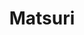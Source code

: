 ---
layout: place
title: "Matsuri"
permalink: /florida/miami/matsuri.html
stateAbbr: FL
stateName: Florida
cityName: Miami
seo:
  name: "Matsuri"
  type: Restaurant
  links: http://www.matsurimiami.com/
description: "Homey joint featuring inventive sushi, hot entrees & a Japanese menu with less-common dishes. Looking for sushi in Miami, Florida? Check out Matsuri for a de..."
place_id: ChIJCw0-ABq42YgR9sXS9kgio5A
photos:
  - name: >-
      places/ChIJCw0-ABq42YgR9sXS9kgio5A/photos/AeeoHcLLT_GYJD_v3uWMuuCjApFyOscf_ng8TCiRVH1LAbmMjHcBJXpNUzvys_Jjo-HJzZ8esbX2wCMWD8bqqeSuV-dJnlHauI_M07ScogKKaUyEQVkA8By3iwPpl4WJapDuSWJYyrhnUoawedwuHAHvt79Sv0dN1GoB6U_YVkJKYxZnx5fZ9oRqyOPZP-NAJAA_djKnLdc1vEWeTTaGimJUCUh6_Hz10PWeW-_6FL3dZg477bcvK1kdAcUKZkMCPtGBuVkADQjPT7iR3PFNZyUuJcU2fkFzqbVrJxv9XdfTiQPY5_Cul5mo4taK2x6OUUKiMF98-G9__V5cJYcL1ICsU_CiC_qWeSj_iAmQZGF2EgWot7treaBFjcyZEv_cHulXyfeyn6WETUcjiXWo761KJNQmJPTF42-Zh4jhzWt3Es0Gf4Q
    widthPx: 3024
    heightPx: 4032
    authorAttributions:
      - displayName: Caroline Japic
        uri: https://maps.google.com/maps/contrib/109662812092350375586
        photoUri: >-
          https://lh3.googleusercontent.com/a-/ALV-UjWjHzHBd64VgVX2KG-GeJk7aPerwhcaXAOGjBFGR2woHVuT-sE=s100-p-k-no-mo
    flagContentUri: >-
      https://www.google.com/local/imagery/report/?cb_client=maps_api_places.places_api&image_key=!1e10!2sCIHM0ogKEICAgIC5laa09wE&hl=en-US
    googleMapsUri: >-
      https://www.google.com/maps/place//data=!3m4!1e2!3m2!1sCIHM0ogKEICAgIC5laa09wE!2e10!4m2!3m1!1s0x88d9b81a003e0d0b:0x90a32248f6d2c5f6
  - name: >-
      places/ChIJCw0-ABq42YgR9sXS9kgio5A/photos/AeeoHcLHctqvQHItNQ_Hrpj81iaE3mR0uKWUJLDhXf5n9RZqGPuOQ2bWuMk0nRZKVVgoGwDqQvML95fE92Ft3hu1ukeGKnEI6x9K_kC5aDe6OQ6E_QgBEb78MVqgWUCoXZ3f91FRpoVfoFX7CjFPvj99Hx82XJe_oEaPHTZ4iTOTA199y5_eztJhMOJhtGgo5isPhotVPB1bVK3fvr-BI6-d_bB3ege4O9NUk5dfHaRZZBQ0_ndy9ejkNi2Je5B9oXU3cNk6r_5R0pikAmHanPOIgClNUNWMqp1fF4d6jbZDcabYU4T-9f4WicXR5MP4u9JVVtd3YXpxi8x08rFLADVhiOWe30WjEaIjAisbGe6Enlzuyt29TG3DWrIghiwGt2ph61n_EkEjJ-VzIkM9jI-C94c48An6nYpafDRmmw2HLAzZAPEP
    widthPx: 4032
    heightPx: 2268
    authorAttributions:
      - displayName: Felix Jacomino
        uri: https://maps.google.com/maps/contrib/109201471376968024114
        photoUri: >-
          https://lh3.googleusercontent.com/a-/ALV-UjVEq27N0NzdIgkO3m2Zc_dxGbkIXRw9Q5YpXJAy9POCN23Ky7YxSg=s100-p-k-no-mo
    flagContentUri: >-
      https://www.google.com/local/imagery/report/?cb_client=maps_api_places.places_api&image_key=!1e10!2sCIHM0ogKEICAgIDDjrHW4wE&hl=en-US
    googleMapsUri: >-
      https://www.google.com/maps/place//data=!3m4!1e2!3m2!1sCIHM0ogKEICAgIDDjrHW4wE!2e10!4m2!3m1!1s0x88d9b81a003e0d0b:0x90a32248f6d2c5f6
  - name: >-
      places/ChIJCw0-ABq42YgR9sXS9kgio5A/photos/AeeoHcJNqAOsfQcuYug4f_uBnUxnc3GuTaxGiazQnHLbfk9UgGAd9Q-h1m0tr-ZxEIW0QC09Gydxfs5YpQ1XP9WCH6CPd9poc3v0i_Vz3NYodWQtbg7KFz40xHf0QDdNJWPlKZPuRcXFtbflv7wj48GA69H8t0RBl5IhuLuzy5MoZPyyk27zqhNPFaWEx9E_PF5JzT7zaea_UbMvviBShWkElVbnHcrjAsFSw2SU6o6HbkjLwSj5eEWiFRYpJvQu9TtASkxbCe7qvAxWStERBaJLgXtBPuHO21vto2yA_E6ZL4B4vtxlLjRLICkpbtv0PwTZppnxABF4rMHP11lDvvu7fMojNbHe9AL19RY1CdlnSbfuBcjQFKn6z3SJwklxrtDNGHsNWKhdHBm9l5QaDPpxbDqWy347uQtExcbdg_zcaVkhmA
    widthPx: 4284
    heightPx: 4661
    authorAttributions:
      - displayName: Brett Abess
        uri: https://maps.google.com/maps/contrib/101786735509911981832
        photoUri: >-
          https://lh3.googleusercontent.com/a-/ALV-UjWTBDSCBqUx0J3ibMULFWW41v9LU49e3yVLJUfqtRCDy9d4qmCZ=s100-p-k-no-mo
    flagContentUri: >-
      https://www.google.com/local/imagery/report/?cb_client=maps_api_places.places_api&image_key=!1e10!2sCIHM0ogKEICAgMCIysH6PA&hl=en-US
    googleMapsUri: >-
      https://www.google.com/maps/place//data=!3m4!1e2!3m2!1sCIHM0ogKEICAgMCIysH6PA!2e10!4m2!3m1!1s0x88d9b81a003e0d0b:0x90a32248f6d2c5f6
  - name: >-
      places/ChIJCw0-ABq42YgR9sXS9kgio5A/photos/AeeoHcKMYxSNtBr55NbcJgYyOVZZwVUpqJHbO2LRpFkRLER510k4YkeWSAJzZXoOyA_E7XXuti7B6mxXyPKLnROEcJgv4s8L9Zq5zL0GXnF1HIrerbO8bkObuIH3c7Wj48C-FvyHqaxma9XE4AxKI3YCvKLZRRSJuqbOGkoVbw3uuLC5mMuZEpY73Txm4RMG_vTMzcvAgfdF457y1nehk9mFfy9n2l0pGBMldJ3kBlh4-pYrS3q0Pl-e_lFyhduw31A96qxP55RfHikO_n3tuPcwS5QCuvRC8ap85nioUwriW-Qwe-LHLYKNrpuO6wx0ylpzP07tvYsyzcP-2sF0bA-StUQ0Or6TijNJ9whvsiCImgPlifciBnNh6QYypM8JNr_8d6YKK6Hbf62Mi-G6W0L0jt9at7EtaBm6oGkK4t267cS5Aq4
    widthPx: 3000
    heightPx: 4000
    authorAttributions:
      - displayName: Sandra Haugen
        uri: https://maps.google.com/maps/contrib/115630350032992768246
        photoUri: >-
          https://lh3.googleusercontent.com/a-/ALV-UjX23HlO37QfmtY6--h-p-vS12u-xZG0sOlNTZMQWPwkN0E81HjsQA=s100-p-k-no-mo
    flagContentUri: >-
      https://www.google.com/local/imagery/report/?cb_client=maps_api_places.places_api&image_key=!1e10!2sCIHM0ogKEICAgICT89bZiwE&hl=en-US
    googleMapsUri: >-
      https://www.google.com/maps/place//data=!3m4!1e2!3m2!1sCIHM0ogKEICAgICT89bZiwE!2e10!4m2!3m1!1s0x88d9b81a003e0d0b:0x90a32248f6d2c5f6
  - name: >-
      places/ChIJCw0-ABq42YgR9sXS9kgio5A/photos/AeeoHcJWx28KE5Do9C7uOTetPh-io4FNUEKEdsljJH4-ohbZaNjg_7VQLy4LzMD4kGkkSyFBco-RgG8KS36fFxi8ijIJ0QrS88YY2iHmBSH5t4--FpbYxdu9OJg9qJAn37_HpKYRJ4vRdrEkm7ij872U1vqEC4FqXIX4shP9ZOQN_wHhG5SeG5WSr5Tb4_MFW9lBnqgOAbAxe5tQLfOjnhFofDIxXZwQjcrjXbiznKJW5b_UNlKhJFjSPad7o3odObvMdnnfOfMmxSnz3rAyzCCfQD2uoUzWCOECs1wdXYQBoNFyz_i_zEbVpFI2Uvq_uyjGf9Ucgr4RpC_W01sHlgT379niOV1fi-i9KEoK1v4e4WC-9rsSr2T1vVNImR1H4PMo_uv9b9AXHDzfG8irPNLIXR-355xCoPoOdwzFxGJsa1nksA
    widthPx: 4032
    heightPx: 3024
    authorAttributions:
      - displayName: Olga Pele
        uri: https://maps.google.com/maps/contrib/115455583682068508893
        photoUri: >-
          https://lh3.googleusercontent.com/a-/ALV-UjXGzTH2fSF8jadsTH8r7qWFhCPZLWRzSWBrCIPsgIShSlTlsq4=s100-p-k-no-mo
    flagContentUri: >-
      https://www.google.com/local/imagery/report/?cb_client=maps_api_places.places_api&image_key=!1e10!2sCIHM0ogKEICAgICh5sykXQ&hl=en-US
    googleMapsUri: >-
      https://www.google.com/maps/place//data=!3m4!1e2!3m2!1sCIHM0ogKEICAgICh5sykXQ!2e10!4m2!3m1!1s0x88d9b81a003e0d0b:0x90a32248f6d2c5f6
  - name: >-
      places/ChIJCw0-ABq42YgR9sXS9kgio5A/photos/AeeoHcLdALrpnr5UV1aRG0kP3FWwi7zv9LaXNrY-30zRx37yeE6lBR2dHACVr1FFjk9N0S_PcHOiLw8RbOSCVJViJ3i2fTf3jAGBou4kV7XS4RRvEP0I1ga033PJLYaHomX9JtM_M_TB1N9nk77VccYgcAb4y2MOWdxKwLdYTrDePWGxP4h-e5qchuCpnwLxXePpzeHAB4CTtP1t-OQaWvo2YHjbBWB-0ak7xKQQS1t0lTKn3ViIwUeXDSRF4HDJfq7ysltKcu-efHzAvNsliFQwweJU3CVIq4mmmoksNeCDBhkZW7579LYX18kn-ewfB9eLDNgnzhP6-ItHBk9m9inHKZU3i_efPJ0yCBpoGuk388O9HLBtmN5xogNOA_So1OTcuDwYplWWMkVZMsj4-nkrR4enOax5_B9-91GVV0aSsnQH0Q
    widthPx: 4032
    heightPx: 3024
    authorAttributions:
      - displayName: Carlos Martinez
        uri: https://maps.google.com/maps/contrib/104718309995791212388
        photoUri: >-
          https://lh3.googleusercontent.com/a-/ALV-UjVEU9D5el4RMEAPvEDh9K5vwpTy1gQGAvcPgZFAR-IqTH1OSNnD=s100-p-k-no-mo
    flagContentUri: >-
      https://www.google.com/local/imagery/report/?cb_client=maps_api_places.places_api&image_key=!1e10!2sCIHM0ogKEICAgICljcjcEw&hl=en-US
    googleMapsUri: >-
      https://www.google.com/maps/place//data=!3m4!1e2!3m2!1sCIHM0ogKEICAgICljcjcEw!2e10!4m2!3m1!1s0x88d9b81a003e0d0b:0x90a32248f6d2c5f6
  - name: >-
      places/ChIJCw0-ABq42YgR9sXS9kgio5A/photos/AeeoHcJU6AeE9UxlFdGs0A5ozVT96rLzJpvMm8Wb6c_OSJsuyW7nYVp0lYGJBcsLV8WvG3VDc2u3tjAc9cLxpVcxyBhqNbU_0R962WX1EXTTCvvky8QKhEMchFAnKhxEJsH8VxrSZe1_ZXAnHr7ci2Hjh4KRoA6G8Td_QPiqh0eInVbLYqaAirFw9q0GIhMdIpdpPuFBDNwFUWOCqAoelUfb7TmIDsS74KB79fVubEkHboP1Dr0mhnvcn6CDMa1JdytedKs62dehobjtRGLpy9Kc1lQs3ru6F_SmozrQc8NWuaR-maUrg-RYZjSocxmzrV2Ul6c_djIu0kFcM5IRxdDrp7BD04AaIhVbHr1hVOUNyy03t_lzVTPpXqD5tfccTMQC_243LpKKmw18bZ29bU-7iW41fMwr9U3w4XWqQhFPjqs
    widthPx: 4284
    heightPx: 4667
    authorAttributions:
      - displayName: cesar paublini
        uri: https://maps.google.com/maps/contrib/110774850027218788540
        photoUri: >-
          https://lh3.googleusercontent.com/a-/ALV-UjVmopupyuH8KGOcIV91yDFsk3CWHCqNgLbVOfrv36djBwGGoVPpMg=s100-p-k-no-mo
    flagContentUri: >-
      https://www.google.com/local/imagery/report/?cb_client=maps_api_places.places_api&image_key=!1e10!2sCIHM0ogKEICAgIC3_-yQZw&hl=en-US
    googleMapsUri: >-
      https://www.google.com/maps/place//data=!3m4!1e2!3m2!1sCIHM0ogKEICAgIC3_-yQZw!2e10!4m2!3m1!1s0x88d9b81a003e0d0b:0x90a32248f6d2c5f6
  - name: >-
      places/ChIJCw0-ABq42YgR9sXS9kgio5A/photos/AeeoHcLygWCVIVYYcGOot0RiUSz4tnAXdeK_HlYFC1Z87aAEYYCshewXzwlwODzlgZwztDOJ40ZUCmVIoyMKETAD3pZ8EzDN3S-blaDldNsTNnP86nTJc8xkwRzEkD9nbjmh4x1N4F7JpAafUd45Vk9_t3mEPmxJTOYDuA1Z_LG4oTa4XBdRkxJNPu-iy1J4ToWndD-nbvf3FLS77Q6ChkKT_JV9LD0GS5L6rcmHAR18jTMGT1NbwFFG-7WgS-gBH-Po96IGDPObLGvppcB8d9q44UJ7TnQ71hpkRrco8C27Pvj7bwK3dbdVts6D0V7e8hNB1SBvrz7e38T3-UbmJpWu8yvJgJxtuo_hCwSetdBbLlruFA6IjpKym6FBUsxHHI9ub0fuOufZuh1ovBToBs6mJORbxNyOmMUxck882hyLJ972WQ
    widthPx: 4000
    heightPx: 3000
    authorAttributions:
      - displayName: Sandra Haugen
        uri: https://maps.google.com/maps/contrib/115630350032992768246
        photoUri: >-
          https://lh3.googleusercontent.com/a-/ALV-UjX23HlO37QfmtY6--h-p-vS12u-xZG0sOlNTZMQWPwkN0E81HjsQA=s100-p-k-no-mo
    flagContentUri: >-
      https://www.google.com/local/imagery/report/?cb_client=maps_api_places.places_api&image_key=!1e10!2sCIHM0ogKEICAgICT89bZKw&hl=en-US
    googleMapsUri: >-
      https://www.google.com/maps/place//data=!3m4!1e2!3m2!1sCIHM0ogKEICAgICT89bZKw!2e10!4m2!3m1!1s0x88d9b81a003e0d0b:0x90a32248f6d2c5f6
  - name: >-
      places/ChIJCw0-ABq42YgR9sXS9kgio5A/photos/AeeoHcL74k9A2iko-e4DOCy9qeF1-LByQdA772J_4Y0F3y5GJrd-Cl-2zzuk16n84OIUuzGtAIA_utAWdC8Bi3EMO_Ca3fFkMxufWduaTafJKZwsY3AdNzyvr5PQPzHujmr02okwACtIn49GkBtVL3ONjGLZ3VT_vJsrMTjidM6XXaeoxbekto8NkWYIQP70p7-j4_w1qqQNung1hyY--UWqUAXj9K6ZtjyMpCF0sEhr-NXjG9-NKgs5HwNKztOWii2h7JqkNvIcpa2g8aUXKLJjrFhJikush86gHCxZwTqyJuOLXRUNYOMfXT5PcsWw5h7nzeUtEo3BEPZdtt_bsaPfvvlS7OZbAXkg1QsB3J3FQX1orchqJ-WCbvL4W7j2d27qM5HE0SkFwPdpYuJXO5EoYm6eCifDn5OcS0GRI6IdJE0
    widthPx: 3024
    heightPx: 4032
    authorAttributions:
      - displayName: Paula Andrea
        uri: https://maps.google.com/maps/contrib/108617794575116251391
        photoUri: >-
          https://lh3.googleusercontent.com/a-/ALV-UjXBLecvTRn0_zR5GfYkx3py3GYxQpFXT8YjO-KGV8bimewkBOFW=s100-p-k-no-mo
    flagContentUri: >-
      https://www.google.com/local/imagery/report/?cb_client=maps_api_places.places_api&image_key=!1e10!2sCIHM0ogKEICAgIDHlcSREw&hl=en-US
    googleMapsUri: >-
      https://www.google.com/maps/place//data=!3m4!1e2!3m2!1sCIHM0ogKEICAgIDHlcSREw!2e10!4m2!3m1!1s0x88d9b81a003e0d0b:0x90a32248f6d2c5f6
  - name: >-
      places/ChIJCw0-ABq42YgR9sXS9kgio5A/photos/AeeoHcL9imXoBGf548QL_AozKQy9BDhu2Oy5iaRaQrvSi3PitXojjX9-tyrvOvlXVf18KwLj3LkT8yAz7mFrfQcURkeB_y2180JGWifzi6dKpw-8SToVYq4KkCjGVOme6QQPqFvfUG73WVtxtVBmFU0woHWQZcRKKPEJbllOOHbwt4OCl-OS-oTUS9HbQk032yAvqov0KHnIuwvNDuf0Pl6ySnjdQ4MxLILRI_VpwasU4Pzphcsf5uzBk7hEkVpHjPijEN5tWXdPcO-nG7S_88qtg1FANlcKZD9-OxWe7oGv22HO5cKYW9aL9KxbfGd-YO-0USusfGZlUO6VYMAk-T-EIzdFVG2CTCkkzvbS_hMiG80Y2rRQHKMw5nHkNiBMcQdVee__RS5tXfDD2PnyWMJ_fOwbpbQysRqrL4uZ3zkVkD40JSqY
    widthPx: 4032
    heightPx: 3024
    authorAttributions:
      - displayName: Shintaro Abe
        uri: https://maps.google.com/maps/contrib/117933563360777416390
        photoUri: >-
          https://lh3.googleusercontent.com/a-/ALV-UjWeFMh_GrKoJbfgr5b0dPxX27pMdKpAf86fJTjo_kwMOfC7emY=s100-p-k-no-mo
    flagContentUri: >-
      https://www.google.com/local/imagery/report/?cb_client=maps_api_places.places_api&image_key=!1e10!2sCIHM0ogKEICAgIDZndiCtAE&hl=en-US
    googleMapsUri: >-
      https://www.google.com/maps/place//data=!3m4!1e2!3m2!1sCIHM0ogKEICAgIDZndiCtAE!2e10!4m2!3m1!1s0x88d9b81a003e0d0b:0x90a32248f6d2c5f6
address: 5759 Bird Rd, Miami, FL 33155, USA
street: 5759 Bird Rd
city: Miami
state: FL
zip: '33155'
country: USA
neighborhood: null
latitude: '25.734734'
longitude: '-80.288132'
accessibility_options:
  wheelchairAccessibleParking: true
  wheelchairAccessibleEntrance: true
  wheelchairAccessibleRestroom: true
  wheelchairAccessibleSeating: true
business_status: OPERATIONAL
name: Matsuri
google_maps_links:
  directionsUri: >-
    https://www.google.com/maps/dir//''/data=!4m7!4m6!1m1!4e2!1m2!1m1!1s0x88d9b81a003e0d0b:0x90a32248f6d2c5f6!3e0
  placeUri: https://maps.google.com/?cid=10422211659439457782
  writeAReviewUri: >-
    https://www.google.com/maps/place//data=!4m3!3m2!1s0x88d9b81a003e0d0b:0x90a32248f6d2c5f6!12e1
  reviewsUri: >-
    https://www.google.com/maps/place//data=!4m4!3m3!1s0x88d9b81a003e0d0b:0x90a32248f6d2c5f6!9m1!1b1
  photosUri: >-
    https://www.google.com/maps/place//data=!4m3!3m2!1s0x88d9b81a003e0d0b:0x90a32248f6d2c5f6!10e5
primary_type: Japanese Restaurant
opening_hours:
  regular: null
  current: null
secondary_opening_hours:
  regular:
    weekdayDescriptions: null
    type: null
  current:
    weekdayDescriptions: null
    type: null
phone: (305) 663-1615
price_level: PRICE_LEVEL_MODERATE
price_range: null
rating: '4.4'
rating_count: 1131
website: http://www.matsurimiami.com/
reviews:
  - name: >-
      places/ChIJCw0-ABq42YgR9sXS9kgio5A/reviews/ChdDSUhNMG9nS0VJQ0FnSURIbGNTUmd3RRAB
    relativePublishTimeDescription: 6 months ago
    rating: 5
    text:
      text: >-
        I absolutely love this sushi spot! It's become a cherished tradition for
        my dad and me to visit, and we always leave feeling satisfied and happy.
        The quality of the food is consistently impressive, from the
        melt-in-your-mouth otoro to the fresh, flavorful salmon. Every bite is a
        delight, showcasing the skill and care that goes into each dish. The
        atmosphere is also inviting, making it a perfect place to enjoy a meal
        together. I highly recommend coming here if you're looking for top-notch
        sushi—it's truly a gem!
      languageCode: en
    originalText:
      text: >-
        I absolutely love this sushi spot! It's become a cherished tradition for
        my dad and me to visit, and we always leave feeling satisfied and happy.
        The quality of the food is consistently impressive, from the
        melt-in-your-mouth otoro to the fresh, flavorful salmon. Every bite is a
        delight, showcasing the skill and care that goes into each dish. The
        atmosphere is also inviting, making it a perfect place to enjoy a meal
        together. I highly recommend coming here if you're looking for top-notch
        sushi—it's truly a gem!
      languageCode: en
    authorAttribution:
      displayName: Paula Andrea
      uri: https://www.google.com/maps/contrib/108617794575116251391/reviews
      photoUri: >-
        https://lh3.googleusercontent.com/a-/ALV-UjXBLecvTRn0_zR5GfYkx3py3GYxQpFXT8YjO-KGV8bimewkBOFW=s128-c0x00000000-cc-rp-mo-ba3
    publishTime: '2024-09-18T11:44:50.501115Z'
    flagContentUri: >-
      https://www.google.com/local/review/rap/report?postId=ChdDSUhNMG9nS0VJQ0FnSURIbGNTUmd3RRAB&d=17924085&t=1
    googleMapsUri: >-
      https://www.google.com/maps/reviews/data=!4m6!14m5!1m4!2m3!1sChdDSUhNMG9nS0VJQ0FnSURIbGNTUmd3RRAB!2m1!1s0x88d9b81a003e0d0b:0x90a32248f6d2c5f6
  - name: >-
      places/ChIJCw0-ABq42YgR9sXS9kgio5A/reviews/ChdDSUhNMG9nS0VJQ0FnSUNfaFo2WmpRRRAB
    relativePublishTimeDescription: 2 months ago
    rating: 1
    text:
      text: >-
        So disappointed. I won’t be returning back to matsuri. All started with
        our waitress displaying a noticeable lack of enthusiasm. She avoided eye
        contact and seemed bothered by our presence, making us feel
        uncomfortable

        When the food arrived we discovered a long black hair in one of the
        sushi pieces.

        When we politely asked our waitress to remove the contaminated sushi and
        bring the check, she seemed put off. To our surprise, she still charged
        us for the entire meal, minus only one sushi piece which we didn’t touch
        nor drink anything as we wanted to leave.

        Unfortunately, Matsuri has taken a significant step backward. The
        decline in service quality and attention to detail is striking. Unless
        they revamp their service standards, I would not recommend Matsuri to
        others.
      languageCode: en
    originalText:
      text: >-
        So disappointed. I won’t be returning back to matsuri. All started with
        our waitress displaying a noticeable lack of enthusiasm. She avoided eye
        contact and seemed bothered by our presence, making us feel
        uncomfortable

        When the food arrived we discovered a long black hair in one of the
        sushi pieces.

        When we politely asked our waitress to remove the contaminated sushi and
        bring the check, she seemed put off. To our surprise, she still charged
        us for the entire meal, minus only one sushi piece which we didn’t touch
        nor drink anything as we wanted to leave.

        Unfortunately, Matsuri has taken a significant step backward. The
        decline in service quality and attention to detail is striking. Unless
        they revamp their service standards, I would not recommend Matsuri to
        others.
      languageCode: en
    authorAttribution:
      displayName: Yessica Garcia
      uri: https://www.google.com/maps/contrib/103289991762372834884/reviews
      photoUri: >-
        https://lh3.googleusercontent.com/a-/ALV-UjVFtc7d4X_kCxHz14MrRgiJLmgFDOqBH814_AYBBNg0gH-F0TY3=s128-c0x00000000-cc-rp-mo-ba3
    publishTime: '2025-01-17T16:02:01.818091Z'
    flagContentUri: >-
      https://www.google.com/local/review/rap/report?postId=ChdDSUhNMG9nS0VJQ0FnSUNfaFo2WmpRRRAB&d=17924085&t=1
    googleMapsUri: >-
      https://www.google.com/maps/reviews/data=!4m6!14m5!1m4!2m3!1sChdDSUhNMG9nS0VJQ0FnSUNfaFo2WmpRRRAB!2m1!1s0x88d9b81a003e0d0b:0x90a32248f6d2c5f6
  - name: >-
      places/ChIJCw0-ABq42YgR9sXS9kgio5A/reviews/ChZDSUhNMG9nS0VJQ0FnSUNUODliWmN3EAE
    relativePublishTimeDescription: 10 months ago
    rating: 5
    text:
      text: >-
        I have always wanted to try this place. My husband suggested it. It was
        amazing. Every dish was delicious and surprising. We ate everything and
        then ordered dessert. My favorite was The Invitation to the White House.
        Lightly charred, fragrant sesame seeds, tender fish, so good. We will
        make this a regular spot!
      languageCode: en
    originalText:
      text: >-
        I have always wanted to try this place. My husband suggested it. It was
        amazing. Every dish was delicious and surprising. We ate everything and
        then ordered dessert. My favorite was The Invitation to the White House.
        Lightly charred, fragrant sesame seeds, tender fish, so good. We will
        make this a regular spot!
      languageCode: en
    authorAttribution:
      displayName: Sandra Haugen
      uri: https://www.google.com/maps/contrib/115630350032992768246/reviews
      photoUri: >-
        https://lh3.googleusercontent.com/a-/ALV-UjX23HlO37QfmtY6--h-p-vS12u-xZG0sOlNTZMQWPwkN0E81HjsQA=s128-c0x00000000-cc-rp-mo-ba5
    publishTime: '2024-05-19T01:49:06.433210Z'
    flagContentUri: >-
      https://www.google.com/local/review/rap/report?postId=ChZDSUhNMG9nS0VJQ0FnSUNUODliWmN3EAE&d=17924085&t=1
    googleMapsUri: >-
      https://www.google.com/maps/reviews/data=!4m6!14m5!1m4!2m3!1sChZDSUhNMG9nS0VJQ0FnSUNUODliWmN3EAE!2m1!1s0x88d9b81a003e0d0b:0x90a32248f6d2c5f6
  - name: >-
      places/ChIJCw0-ABq42YgR9sXS9kgio5A/reviews/ChdDSUhNMG9nS0VJQ0FnSUM5dXVHRjVRRRAB
    relativePublishTimeDescription: a year ago
    rating: 5
    text:
      text: >-
        Amazing food and service. See photos for what we chose. Wait times were
        a bummer though. We were told that for a table of 2 it’d be ~40min. A
        bit too long but we decided to wait. It then took 52min. The restaurant
        is very small. Service on the table was amazing, the hostesses in the
        front though weren’t too friendly. A bit of empathy with people waiting
        for so long would be nice. Also recommend the miso soup. It was
        delicious.
      languageCode: en
    originalText:
      text: >-
        Amazing food and service. See photos for what we chose. Wait times were
        a bummer though. We were told that for a table of 2 it’d be ~40min. A
        bit too long but we decided to wait. It then took 52min. The restaurant
        is very small. Service on the table was amazing, the hostesses in the
        front though weren’t too friendly. A bit of empathy with people waiting
        for so long would be nice. Also recommend the miso soup. It was
        delicious.
      languageCode: en
    authorAttribution:
      displayName: Bruna Isensee
      uri: https://www.google.com/maps/contrib/110987876934537173726/reviews
      photoUri: >-
        https://lh3.googleusercontent.com/a-/ALV-UjXH0GBiGRhZFl7DTDRDALrWfwVS3P4nu69P1FV1gNn4Qp9TYxCMKQ=s128-c0x00000000-cc-rp-mo-ba4
    publishTime: '2024-03-04T16:06:23.814314Z'
    flagContentUri: >-
      https://www.google.com/local/review/rap/report?postId=ChdDSUhNMG9nS0VJQ0FnSUM5dXVHRjVRRRAB&d=17924085&t=1
    googleMapsUri: >-
      https://www.google.com/maps/reviews/data=!4m6!14m5!1m4!2m3!1sChdDSUhNMG9nS0VJQ0FnSUM5dXVHRjVRRRAB!2m1!1s0x88d9b81a003e0d0b:0x90a32248f6d2c5f6
  - name: >-
      places/ChIJCw0-ABq42YgR9sXS9kgio5A/reviews/ChZDSUhNMG9nS0VJQ0FnSUN4OHFXOUJBEAE
    relativePublishTimeDescription: a year ago
    rating: 4
    text:
      text: >-
        I recently had the pleasure of dining at Matsuri and it was an
        incredible experience. Despite the fact that the restaurant was packed,
        there was plenty of parking available in the lot adjacent to the
        building.


        The standout feature of my meal was the incredibly fresh fish and
        seafood. Everything was expertly prepared and beautifully presented. I
        especially enjoyed the sushi, which was some of the best I've had in a
        long time.


        However, what really made the experience memorable was the outstanding
        service provided by Jessy. She was friendly, knowledgeable, and
        attentive throughout the meal, making excellent recommendations and
        ensuring that we had everything we needed.


        Overall, Matsuri is a must-visit for anyone who loves sushi and Japanese
        cuisine. With plenty of parking available and excellent service from
        Jessy, it's the perfect spot for a special occasion or a night out with
        friends.
      languageCode: en
    originalText:
      text: >-
        I recently had the pleasure of dining at Matsuri and it was an
        incredible experience. Despite the fact that the restaurant was packed,
        there was plenty of parking available in the lot adjacent to the
        building.


        The standout feature of my meal was the incredibly fresh fish and
        seafood. Everything was expertly prepared and beautifully presented. I
        especially enjoyed the sushi, which was some of the best I've had in a
        long time.


        However, what really made the experience memorable was the outstanding
        service provided by Jessy. She was friendly, knowledgeable, and
        attentive throughout the meal, making excellent recommendations and
        ensuring that we had everything we needed.


        Overall, Matsuri is a must-visit for anyone who loves sushi and Japanese
        cuisine. With plenty of parking available and excellent service from
        Jessy, it's the perfect spot for a special occasion or a night out with
        friends.
      languageCode: en
    authorAttribution:
      displayName: Oriana S
      uri: https://www.google.com/maps/contrib/110111445677445524063/reviews
      photoUri: >-
        https://lh3.googleusercontent.com/a-/ALV-UjXRxq4HB-6IpDl6HFI9ipFb82hOCihNLH2gGU98TT8O8sT5U6x4=s128-c0x00000000-cc-rp-mo-ba5
    publishTime: '2023-05-14T17:25:00.132429Z'
    flagContentUri: >-
      https://www.google.com/local/review/rap/report?postId=ChZDSUhNMG9nS0VJQ0FnSUN4OHFXOUJBEAE&d=17924085&t=1
    googleMapsUri: >-
      https://www.google.com/maps/reviews/data=!4m6!14m5!1m4!2m3!1sChZDSUhNMG9nS0VJQ0FnSUN4OHFXOUJBEAE!2m1!1s0x88d9b81a003e0d0b:0x90a32248f6d2c5f6
parking_options:
  freeParkingLot: true
  freeStreetParking: true
payment_options:
  acceptsCreditCards: true
  acceptsDebitCards: true
  acceptsCashOnly: false
  acceptsNfc: true
allow_dogs: null
curbside_pickup: null
delivery: true
dine_in: true
good_for_children: null
good_for_groups: true
good_for_sports: false
live_music: false
menu_for_children: false
outdoor_seating: false
reservable: true
restroom: true
serves_beer: true
serves_breakfast: false
serves_brunch: false
serves_cocktails: null
serves_coffee: null
serves_dinner: true
serves_dessert: true
serves_lunch: true
serves_vegetarian_food: true
serves_wine: true
takeout: true
summary: >-
  Homey joint featuring inventive sushi, hot entrees & a Japanese menu with
  less-common dishes.

---